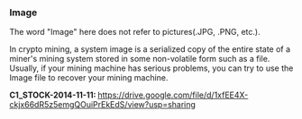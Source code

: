 <h3>Image</h3>

The word "Image" here does not refer to pictures(.JPG, .PNG, etc.).

In crypto mining, a system image is a serialized copy of the entire state of a miner's mining system stored in some non-volatile form such as a file. Usually, if your mining machine has serious problems, you can try to use the Image file to recover your mining machine.

<b>C1_STOCK-2014-11-11: </b>https://drive.google.com/file/d/1xfEE4X-ckjx66dR5z5emgQOuiPrEkEdS/view?usp=sharing
